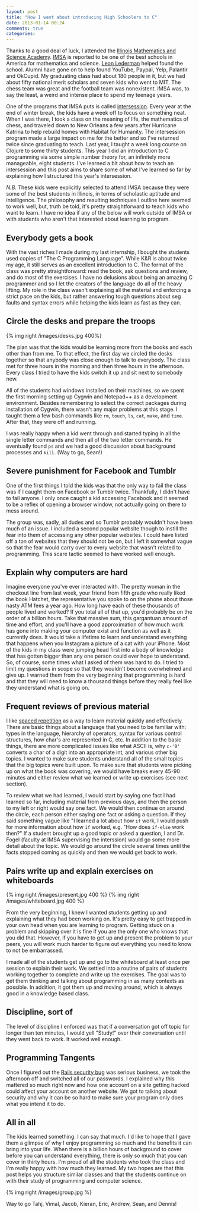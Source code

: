 ```yaml
---
layout: post
title: "How I went about introducing High Schoolers to C"
date: 2013-01-14 00:24
comments: true
categories: 
---
```


Thanks to a good deal of luck, I attended the
[Illinois Mathematics and Science Academy](https://www3.imsa.edu/).
[IMSA](http://en.wikipedia.org/wiki/Illinois_Mathematics_and_Science_Academy)
is reported to be one of the best schools in America for mathematics
and science.
[Leon Lederman](http://en.wikipedia.org/wiki/Leon_M._Lederman) helped
found the school. Alumni have gone on to help found YouTube, Paypal,
Yelp, Palantir and OkCupid. My graduating class had about 180 people
in it, but we had about fifty national merit scholars and seven kids
who went to MIT. The chess team was great and the football team was
nonexistent. IMSA was, to say the least, a weird and intense place to
spend my teenage years.

One of the programs that IMSA puts is called
[intersession](https://www3.imsa.edu/learning/Intersession%202013).
Every year at the end of winter break, the kids have a week off to
focus on something neat. When I was there, I took a class on the
meaning of life, the mathematics of chess, and traveled down to New
Orleans a few years after Hurricane Katrina to help rebuild homes with
Habitat for Humanity. The intersession program made a large impact on
me for the better and so I've returned twice since graduating to
teach. Last year, I taught a week long course on Clojure to some
thirty students. This year I did an introduction to C programming via
some simple number theory for, an infinitely more manageable, eight
students. I've learned a bit about how to teach an intersession and
this post aims to share some of what I've learned so far by explaining
how I structured this year's intersession.

_N.B._ These kids were explicitly selected to attend IMSA because they
were some of the best students in Illinois, in terms of scholastic
aptitude and intelligence. The philosophy and resulting techniques I
outline here seemed to work well, but, truth be told, it's pretty
straightforward to teach kids who want to learn. I have no idea if any
of the below will work outside of IMSA or with students who aren't
that interested about learning to program.

## Everybody gets a book

With the vast riches I made during my last internship, I bought the
students used copies of "The C Programming Language". While K&R is
about twice my age, it still serves as an excellent introduction to C.
The format of the class was pretty straightforward: read the book, ask
questions and review, and do most of the exercises. I have no
delusions about being an amazing C programmer and so I let the
creators of the language do all of the heavy lifting. My role in the
class wasn't explaining all the material and enforcing a strict pace
on the kids, but rather answering tough questions about seg faults and
syntax errors while helping the kids learn as fast as they can.

## Circle the desks and prepare the troops

{% img right /images/desks.jpg 400%}

The plan was that the kids would be learning more from the books and
each other than from me. To that effect, the first day we circled the
desks together so that anybody was close enough to talk to everybody.
The class met for three hours in the morning and then three hours in
the afternoon. Every class I tried to have the kids switch it up and
sit next to somebody new. 

All of the students had windows installed on their machines, so we
spent the first morning setting up Cygwin and Notepad++ as a
development environment. Besides remembering to select the
correct packages during installation of Cygwin, there wasn't any major
problems at this stage. I taught them a few bash commands like `rm`,
`touch`, `ls`, `cat`, `make`, and `time`. After that, they were off
and running. 

I was really happy when a kid went through and started
typing in all the single letter commands and then all of the two
letter commands. He eventually found `ps` and we had a good discussion
about background processes and `kill`. (Way to go, Sean!) 

## Severe punishment for Facebook and Tumblr

One of the first things I told the kids was that the only way to fail
the class was if I caught them on Facebook or Tumblr twice.
Thankfully, I didn't have to fail anyone. I
only once caught a kid accessing Facebook and it seemed to be a reflex
of opening a browser window, not actually going on there to mess
around. 

The group was, sadly, all dudes and so Tumblr probably wouldn't have
been much of an issue. I included a second popular website though to
instill the fear into them of accessing any other popular websites. I
could have listed off a ton of websites that they should not be on,
but I left it somewhat vague so that the fear would carry over to
every website that wasn't related to programming. This scare tactic seemed to have
worked well enough.

## Explain why computers are hard 

Imagine everyone you've ever interacted with. The pretty woman in the
checkout line from last week, your friend from fifth grade who really
liked the book Hatchet, the representative you spoke to on the phone
about those nasty ATM fees a year ago. How long have each of these
thousands of people lived and worked? If you total all of that up,
you'd probably be on the order of a billion hours. Take that massive
sum, this gargantuan amount of time and effort, and you'll have a good
approximation of how much work has gone into making your computer
exist and function as well as it currently does. It would take a
lifetime to learn and understand everything that happens when you
Instagram a picture of a cat with your iPhone. Most of the kids in my
class were jumping head first into a body of knowledge that has gotten
bigger than any one person could ever hope to understand. So, of
course, some times what I asked of them was hard to do. I tried to
limit my questions in scope so that they wouldn't become overwhelmed
and give up. I warned them from the very beginning that programming is
hard and that they will need to know a thousand things before they
really feel like they understand what is going on.

## Frequent reviews of previous material

I like
[spaced repetition](http://en.wikipedia.org/wiki/Spaced_repetition) as
a way to learn material quickly and effectively. There are basic
things about a language that you need to be familiar with: types in
the language, hierarchy of operators, syntax for various control
structures, how char's are represented in C, etc. In addition to the basic
things, there are more complicated issues like what ASCII is, why
`c-'0'` converts a char of a digit into an appropriate int, and
various other big topics. I wanted to make sure students understand
all of the small topics that the big topics were built upon. To make
sure that students were picking up on what the book was covering, we
would have breaks every 45-90 minutes and either review what we
learned or write up exercises (see next section).

To review what we had learned, I would start by saying one fact I had
learned so far, including material from previous days, and then the
person to my left or right would say one fact. We would then continue
on around the circle, each person either saying one fact or asking a
question. If they said something vague like "I learned a lot about how
`if` work, I would push for more information about how `if` worked,
e.g. 
"How does `if-else` work then?" If a student brought up a good topic
or asked a question, I and Dr. Fogel (faculty at IMSA supervising the
interssion) would go some more detail about the topic. We would go
around the circle several times until the facts stopped coming as
quickly and then we would get back to work. 

## Pairs write up and explain exercises on whiteboards

{% img right /images/present.jpg 400 %}
{% img right /images/whiteboard.jpg 400 %}

From the very beginning, I knew I wanted students getting up and
explaining what they had been working on. It's pretty easy to get
trapped in your own head when you are learning to program. Getting
stuck on a problem and skipping over it is fine if you are the only
one who knows that you did that. However, if you have to get up and
present the problem to your peers, you will work much harder to figure
out everything you need to know to not be embarrassed. 

I made all of the students get up and go to the whiteboard at least
once per session to explain their work. We settled into a routine of
pairs of students working together to complete and write up the
exercises. The goal was to get them thinking and talking about
programming in as many contexts as possible. In addition, it got them
up and moving around, which is always good in a knowledge based class. 

## Discipline, sort of

The level of discipline I enforced was that if a conversation got off
topic for longer than ten minutes, I would yell "Study!" over their
conversation until they went back to work. It worked well enough.

## Programming Tangents

Once I figured out the
[Rails security bug](http://weblog.rubyonrails.org/2013/1/8/Rails-3-2-11-3-1-10-3-0-19-and-2-3-15-have-been-released/)
was serious business, we took the afternoon off and switched all of
our passwords. I explained why this mattered so much right now and how
one account on a site getting hacked could affect your account on
another website. We got to talking about security and why it can be so
hard to make sure your program only does what you intend it to do.

## All in all

The kids learned something. I can say that much. I'd like to hope that
I gave them a glimpse of why I enjoy programming so much and the
benefits it can bring into your life. When there is a billion hours of
background to cover before you can understand everything, there is
only so much that you can cover in thirty hours. I'm proud of all the
students who took the class and I'm really happy with how much they
learned. My two hopes are that this post helps you structure similar
classes and that the students continue on with their study of
programming and computer science.

{% img right /images/group.jpg %}

Way to go Tahj, Vimal, Jacob, Kieran, Eric, Andrew, Sean, and Dennis! 
